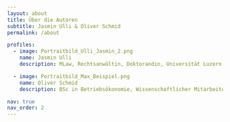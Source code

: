 ```yaml
---
layout: about
title: Über die Autoren
subtitle: Jasmin Ulli & Oliver Schmid
permalink: /about

profiles:
  - image: Portraitbild_Ulli_Jasmin_2.png
    name: Jasmin Ulli
    description: MLaw, Rechtsanwältin, Doktorandin, Universität Luzern.

  - image: Portraitbild_Max_Beispiel.png
    name: Oliver Schmid
    description: BSc in Betriebsökonomie, Wissenschaftlicher Mitarbeiter, FernUni Schweiz.

nav: true
nav_order: 2
---
```

